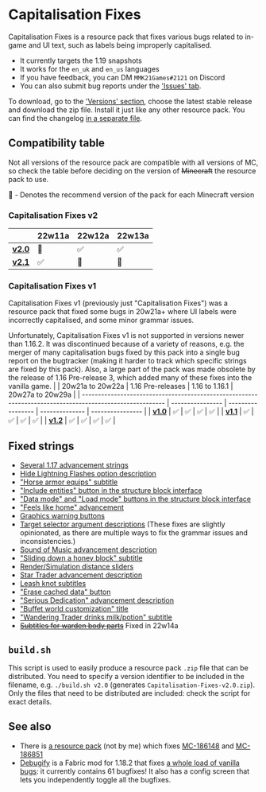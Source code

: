 # Capitalisation Fixes

Capitalisation Fixes is a resource pack that fixes various bugs related to in-game and UI text, such as labels being improperly capitalised.

- It currently targets the 1.19 snapshots
- It works for the `en_uk` and `en_us` languages
- If you have feedback, you can DM `MMK21Games#2121` on Discord
- You can also submit bug reports under the ['Issues' tab](https://github.com/MMK21Hub/Capitalisation-Fixes/issues).

To download, go to the ['Versions' section](https://github.com/MMK21Hub/Capitalisation-Fixes/releases), choose the latest stable release and download the zip file. Install it just like any other resource pack. You can find the changelog [in a separate file](Changelog.md).

## Compatibility table

Not all versions of the resource pack are compatible with all versions of MC, so check the table before deciding on the version of ~~Minecraft~~ the resource pack to use.

&#127775; - Denotes the recommend version of the pack for each Minecraft version

### Capitalisation Fixes v2

|                                                                                | 22w11a    | 22w12a    | 22w13a    |
| ------------------------------------------------------------------------------ | --------- | --------- | --------- |
| **[v2.0](https://github.com/MMK21Hub/Capitalisation-Fixes/releases/tag/v2.0)** | &#127775; | &#9989;   | &#9989;   |
| **[v2.1](https://github.com/MMK21Hub/Capitalisation-Fixes/releases/tag/v2.1)** | &#9989;   | &#127775; | &#127775; |

### Capitalisation Fixes v1

Capitalisation Fixes v1 (previously just "Capitalisation Fixes") was a resource pack that fixed some bugs in 20w21a+ where UI labels were incorrectly capitalised, and some minor grammar issues.

Unfortunately, Capitalisation Fixes v1 is not supported in versions newer than 1.16.2. It was discontinued because of a variety of reasons, e.g. the merger of many capitalisation bugs fixed by this pack into a single bug report on the bugtracker (making it harder to track which specific strings are fixed by this pack). Also, a large part of the pack was made obsolete by the release of 1.16 Pre-release 3, which added many of these fixes into the vanilla game.
|                                                                                                          | 20w21a to 20w22a | 1.16 Pre-releases | 1.16 to 1.16.1 | 20w27a to 20w29a |
| -------------------------------------------------------------------------------------------------------- | ---------------- | ----------------- | -------------- | ---------------- |
| **[v1.0](https://github.com/MMK21Hub/Capitalisation-Fixes/blob/master/old_changelog.md#v10-2020-05-21)** | &#9989;          | &#9989;           | &#9989;        | &#9989;          |
| **[v1.1](https://github.com/MMK21Hub/Capitalisation-Fixes/blob/master/old_changelog.md#v11-2020-05-31)** | &#9989;          | &#9989;           | &#9989;        | &#9989;          |
| **[v1.2](https://github.com/MMK21Hub/Capitalisation-Fixes/blob/master/old_changelog.md#v12-2020-06-10)** | &#9989;          | &#9989;           | &#9989;        | &#9989;          |

## Fixed strings

- [Several 1.17 advancement strings](https://bugs.mojang.com/browse/MC-226430)
- [Hide Lightning Flashes option description](https://bugs.mojang.com/browse/MC-236606)
- ["Horse armor equips" subtitle](https://bugs.mojang.com/browse/MC-219541)
- ["Include entities" button in the structure block interface](https://bugs.mojang.com/browse/MC-195781)
- ["Data mode" and "Load mode" buttons in the structure block interface](https://bugs.mojang.com/browse/MC-195780)
- ["Feels like home" advancement](https://bugs.mojang.com/browse/MC-237920)
- [Graphics warning buttons](https://bugs.mojang.com/browse/MC-220096)
- [Target selector argument descriptions](https://bugs.mojang.com/browse/MC-128972) (These fixes are slightly opinionated, as there are multiple ways to fix the grammar issues and inconsistencies.)
- [Sound of Music advancement description](https://bugs.mojang.com/browse/MC-237922)
- ["Sliding down a honey block" subtitle](https://bugs.mojang.com/browse/MC-206779)
- [Render/Simulation distance sliders](https://bugs.mojang.com/browse/MC-237590)
- [Star Trader advancement description](https://bugs.mojang.com/browse/MC-237924)
- [Leash knot subtitles](https://bugs.mojang.com/browse/MC-206548)
- ["Erase cached data" button](https://bugs.mojang.com/browse/MC-244721)
- ["Serious Dedication" advancement description](https://bugs.mojang.com/browse/MC-231458)
- ["Buffet world customization" title](https://bugs.mojang.com/browse/MC-222876)
- ["Wandering Trader drinks milk/potion" subtitle](https://bugs.mojang.com/browse/MC-219533)
- ~~[Subtitles for warden body parts](https://bugs.mojang.com/browse/MC-249422)~~ Fixed in 22w14a

## `build.sh`

This script is used to easily produce a resource pack `.zip` file that can be distributed. You need to specify a version identifier to be included in the filename, e.g. `./build.sh v2.0` (generates `Capitalisation-Fixes-v2.0.zip`). Only the files that need to be distributed are included: check the script for exact details.

## See also

- There is [a resource pack](https://bugs.mojang.com/browse/MC-186148?focusedCommentId=714784&page=com.atlassian.jira.plugin.system.issuetabpanels:comment-tabpanel#comment-714784) (not by me) which fixes [MC-186148](https://bugs.mojang.com/browse/MC-186148 "\"death.attack.witherSkull.item\" displays raw translation string \(is untranslated\)") and [MC-186851](https://bugs.mojang.com/browse/MC-186851 "\"death.attack.sting.item\" displays raw translation string \(is untranslated\)")
- [Debugify](https://modrinth.com/mod/debugify) is a Fabric mod for 1.18.2 that fixes [a whole load of vanilla bugs](https://github.com/W-OVERFLOW/Debugify/blob/1.18/PATCHED.md): it currently contains 61 bugfixes! It also has a config screen that lets you independently toggle all the bugfixes.
